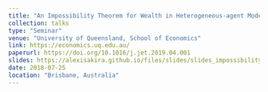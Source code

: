 ```yaml
---
title: "An Impossibility Theorem for Wealth in Heterogeneous-agent Models with Limited Heterogeneity"
collection: talks
type: "Seminar"
venue: "University of Queensland, School of Economics"
link: https://economics.uq.edu.au/
paperurl: https://doi.org/10.1016/j.jet.2019.04.001
slides: https://alexisakira.github.io/files/slides/slides_impossibility.pdf
date: 2018-07-25
location: "Brisbane, Australia"
---
```

